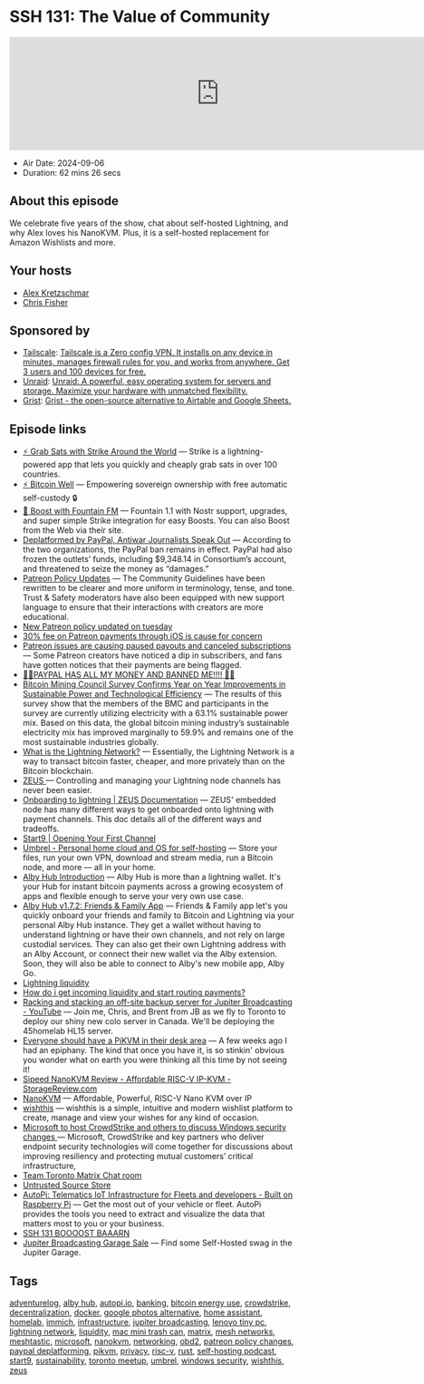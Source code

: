 # SSH 131: The Value of Community

<iframe src="https://player.fireside.fm/v2/dUlrHQih+Gxf15Qp0?theme=dark" width="740" height="200" frameborder="0" scrolling="no"></iframe>

* Air Date: 2024-09-06
* Duration: 62 mins 26 secs

## About this episode

We celebrate five years of the show, chat about self-hosted Lightning, and why Alex loves his NanoKVM. Plus, it is a self-hosted replacement for Amazon Wishlists and more.

## Your hosts
* [Alex Kretzschmar](https://selfhosted.show/hosts/alexktz)
* [Chris Fisher](https://selfhosted.show/hosts/chrislas)

## Sponsored by

  * [Tailscale](http://tailscale.com/selfhosted): [Tailscale is a Zero config VPN. It installs on any device in minutes, manages firewall rules for you, and works from anywhere. Get 3 users and 100 devices for free. ](http://tailscale.com/selfhosted)
  * [Unraid](https://unraid.net/selfhosted): [Unraid: A powerful, easy operating system for servers and storage. Maximize your hardware with unmatched flexibility.](https://unraid.net/selfhosted)
  * [Grist](https://getgrist.com/selfhosted): [Grist - the open-source alternative to Airtable and Google Sheets. ](https://getgrist.com/selfhosted)



## Episode links

  * [⚡ Grab Sats with Strike Around the World](https://strike.me/download/ "⚡ Grab Sats with Strike Around the World") — Strike is a lightning-powered app that lets you quickly and cheaply grab sats in over 100 countries.
  * [⚡ Bitcoin Well](https://bitcoinwell.com/ "⚡ Bitcoin Well") — Empowering sovereign ownership with free automatic self-custody 🔒
  * [🎉 Boost with Fountain FM](https://fountain.fm/show/LxGQPEpBqTDLxF4d6qC5 "🎉 Boost with Fountain FM") — Fountain 1.1 with Nostr support, upgrades, and super simple Strike integration for easy Boosts. You can also Boost from the Web via their site.
  * [Deplatformed by PayPal, Antiwar Journalists Speak Out](https://finance.yahoo.com/news/deplatformed-paypal-antiwar-journalists-speak-143042419.html "Deplatformed by PayPal, Antiwar Journalists Speak Out") — According to the two organizations, the PayPal ban remains in effect. PayPal had also frozen the outlets’ funds, including $9,348.14 in Consortium’s account, and threatened to seize the money as “damages.” 
  * [Patreon Policy Updates](https://news.patreon.com/articles/policy-updates-from-the-first-quarter-of-2024 "Patreon Policy Updates") — The Community Guidelines have been rewritten to be clearer and more uniform in terminology, tense, and tone. Trust & Safety moderators have also been equipped with new support language to ensure that their interactions with creators are more educational.
  * [New Patreon policy updated on tuesday ](https://www.reddit.com/r/patreon/comments/1beqj61/new_patreon_policy_updated_on_tuesday/ "New Patreon policy updated on tuesday ")
  * [30% fee on Patreon payments through iOS is cause for concern](https://www.polygon.com/news/439878/apple-patreon-30-percent-ios-fee-creators "30% fee on Patreon payments through iOS is cause for concern")
  * [Patreon issues are causing paused payouts and canceled subscriptions ](https://www.theverge.com/2023/8/3/23818598/patreon-payment-blocked-processing-declined-subscription-canceled "Patreon issues are causing paused payouts and canceled subscriptions ") — Some Patreon creators have noticed a dip in subscribers, and fans have gotten notices that their payments are being flagged.
  * [🚨🚨PAYPAL HAS ALL MY MONEY AND BANNED ME!!!! 🚨🚨](https://www.reddit.com/r/furry/comments/wi9dkx/paypal_has_all_my_money_and_banned_me_twitter/ "🚨🚨PAYPAL HAS ALL MY MONEY AND BANNED ME!!!! 🚨🚨")
  * [Bitcoin Mining Council Survey Confirms Year on Year Improvements in Sustainable Power and Technological Efficiency](https://bitcoinminingcouncil.com/bitcoin-mining-council-survey-confirms-year-on-year-improvements-in-sustainable-power-and-technological-efficiency-in-h1-2023/ "Bitcoin Mining Council Survey Confirms Year on Year Improvements in Sustainable Power and Technological Efficiency") — The results of this survey show that the members of the BMC and participants in the survey are currently utilizing electricity with a 63.1% sustainable power mix. Based on this data, the global bitcoin mining industry’s sustainable electricity mix has improved marginally to 59.9% and remains one of the most sustainable industries globally.
  * [What is the Lightning Network?](https://strike.me/learn/what-is-the-lightning-network/ "What is the Lightning Network?") — Essentially, the Lightning Network is a way to transact bitcoin faster, cheaper, and more privately than on the Bitcoin blockchain.
  * [ZEUS ](https://zeusln.com/ "ZEUS ") — Controlling and managing your Lightning node channels has never been easier.
  * [Onboarding to lightning | ZEUS Documentation](https://docs.zeusln.app/for-users/embedded-node/lightning-onboarding/ "Onboarding to lightning | ZEUS Documentation") — ZEUS' embedded node has many different ways to get onboarded onto lightning with payment channels. This doc details all of the different ways and tradeoffs.
  * [Start9 | Opening Your First Channel](https://docs.start9.com/0.3.4.x/guides/service-guides/lightning/lightning-first-channel "Start9 | Opening Your First Channel")
  * [Umbrel - Personal home cloud and OS for self-hosting](https://umbrel.com/ "Umbrel - Personal home cloud and OS for self-hosting") — Store your files, run your own VPN, download and stream media, run a Bitcoin node, and more — all in your home.
  * [Alby Hub Introduction](https://guides.getalby.com/user-guide/v/alby-account-and-browser-extension/alby-hub/introduction "Alby Hub Introduction") — Alby Hub is more than a lightning wallet. It's your Hub for instant bitcoin payments across a growing ecosystem of apps and flexible enough to serve your very own use case.
  * [Alby Hub v1.7.2: Friends & Family App](https://www.nobsbitcoin.com/alby-hub-v1-7-2/ "Alby Hub v1.7.2: Friends & Family App") — Friends & Family app let's you quickly onboard your friends and family to Bitcoin and Lightning via your personal Alby Hub instance. They get a wallet without having to understand lightning or have their own channels, and not rely on large custodial services. They can also get their own Lightning address with an Alby Account, or connect their new wallet via the Alby extension. Soon, they will also be able to connect to Alby's new mobile app, Alby Go.
  * [Lightning liquidity ](https://bitcoin.design/guide/how-it-works/liquidity/ "Lightning liquidity ")
  * [How do i get incoming liquidity and start routing payments? ](https://www.reddit.com/r/lightningnetwork/comments/mn7w6b/how_do_i_get_incoming_liquidity_and_start_routing/ "How do i get incoming liquidity and start routing payments? ")
  * [Racking and stacking an off-site backup server for Jupiter Broadcasting - YouTube](https://www.youtube.com/watch?v=6CZad9Qjfxo "Racking and stacking an off-site backup server for Jupiter Broadcasting - YouTube") — Join me, Chris, and Brent from JB as we fly to Toronto to deploy our shiny new colo server in Canada. We'll be deploying the 45homelab HL15 server. 
  * [Everyone should have a PiKVM in their desk area](https://blog.ktz.me/everyone-should-have-a-pikvm-in-their-desk-area/ "Everyone should have a PiKVM in their desk area") — A few weeks ago I had an epiphany. The kind that once you have it, is so stinkin' obvious you wonder what on earth you were thinking all this time by not seeing it! 
  * [Sipeed NanoKVM Review - Affordable RISC-V IP-KVM - StorageReview.com](https://www.storagereview.com/review/sipeed-nanokvm-review-affordable-risc-v-ip-kvm "Sipeed NanoKVM Review - Affordable RISC-V IP-KVM - StorageReview.com")
  * [NanoKVM](https://sipeed.com/nanokvm "NanoKVM") — Affordable, Powerful, RISC-V Nano KVM over IP 
  * [wishthis](https://github.com/wishthis/wishthis "wishthis") — wishthis is a simple, intuitive and modern wishlist platform to create, manage and view your wishes for any kind of occasion. 
  * [Microsoft to host CrowdStrike and others to discuss Windows security changes ](https://www.theverge.com/2024/8/23/24226638/microsoft-windows-security-summit-crowdstrike-partners "Microsoft to host CrowdStrike and others to discuss Windows security changes ") — Microsoft, CrowdStrike and key partners who deliver endpoint security technologies will come together for discussions about improving resiliency and protecting mutual customers’ critical infrastructure,
  * [Team Toronto Matrix Chat room](https://bit.ly/teamtorontochat "Team Toronto Matrix Chat room")
  * [Untrusted Source Store](http://store.untrustedsource.com/ "Untrusted Source Store")
  * [AutoPi: Telematics IoT Infrastructure for Fleets and developers - Built on Raspberry Pi](https://www.autopi.io/ "AutoPi: Telematics IoT Infrastructure for Fleets and developers - Built on Raspberry Pi") — Get the most out of your vehicle or fleet. AutoPi provides the tools you need to extract and visualize the data that matters most to you or your business. 
  * [SSH 131 BOOOOST BAAARN](https://paste.docs.lol/reader/GnawedOread "SSH 131 BOOOOST BAAARN")
  * [Jupiter Broadcasting Garage Sale](https://www.jupitergarage.com/products "Jupiter Broadcasting Garage Sale") — Find some Self-Hosted swag in the Jupiter Garage.



## Tags

[adventurelog](https://selfhosted.show/tags/adventurelog), [alby hub](https://selfhosted.show/tags/alby%20hub), [autopi.io](https://selfhosted.show/tags/autopi.io), [banking](https://selfhosted.show/tags/banking), [bitcoin energy use](https://selfhosted.show/tags/bitcoin%20energy%20use), [crowdstrike](https://selfhosted.show/tags/crowdstrike), [decentralization](https://selfhosted.show/tags/decentralization), [docker](https://selfhosted.show/tags/docker), [google photos alternative](https://selfhosted.show/tags/google%20photos%20alternative), [home assistant](https://selfhosted.show/tags/home%20assistant), [homelab](https://selfhosted.show/tags/homelab), [immich](https://selfhosted.show/tags/immich), [infrastructure](https://selfhosted.show/tags/infrastructure), [jupiter broadcasting](https://selfhosted.show/tags/jupiter%20broadcasting), [lenovo tiny pc](https://selfhosted.show/tags/lenovo%20tiny%20pc), [lightning network](https://selfhosted.show/tags/lightning%20network), [liquidity](https://selfhosted.show/tags/liquidity), [mac mini trash can](https://selfhosted.show/tags/mac%20mini%20trash%20can), [matrix](https://selfhosted.show/tags/matrix), [mesh networks](https://selfhosted.show/tags/mesh%20networks), [meshtastic](https://selfhosted.show/tags/meshtastic), [microsoft](https://selfhosted.show/tags/microsoft), [nanokvm](https://selfhosted.show/tags/nanokvm), [networking](https://selfhosted.show/tags/networking), [obd2](https://selfhosted.show/tags/obd2), [patreon policy changes](https://selfhosted.show/tags/patreon%20policy%20changes), [paypal deplatforming](https://selfhosted.show/tags/paypal%20deplatforming), [pikvm](https://selfhosted.show/tags/pikvm), [privacy](https://selfhosted.show/tags/privacy), [risc-v](https://selfhosted.show/tags/risc-v), [rust](https://selfhosted.show/tags/rust), [self-hosting podcast](https://selfhosted.show/tags/self-hosting%20podcast), [start9](https://selfhosted.show/tags/start9), [sustainability](https://selfhosted.show/tags/sustainability), [toronto meetup](https://selfhosted.show/tags/toronto%20meetup), [umbrel](https://selfhosted.show/tags/umbrel), [windows security](https://selfhosted.show/tags/windows%20security), [wishthis](https://selfhosted.show/tags/wishthis), [zeus](https://selfhosted.show/tags/zeus)
